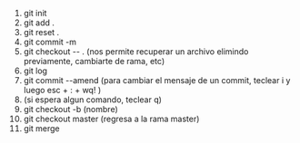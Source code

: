 1. git init
2. git add .
3. git reset .
4. git commit -m 
5. git checkout -- . (nos permite recuperar un archivo elimindo previamente, cambiarte de rama, etc)
6. git log
7. git commit --amend (para cambiar el mensaje de un commit, teclear i y luego esc + : + wq!  )
8. (si espera algun comando, teclear q)
9. git checkout -b (nombre)
10. git checkout master (regresa a la rama master)
11. git merge